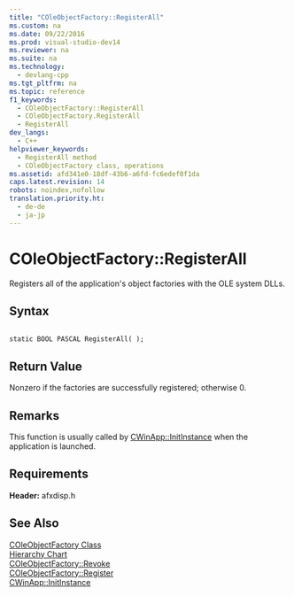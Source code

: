 ```yaml
---
title: "COleObjectFactory::RegisterAll"
ms.custom: na
ms.date: 09/22/2016
ms.prod: visual-studio-dev14
ms.reviewer: na
ms.suite: na
ms.technology: 
  - devlang-cpp
ms.tgt_pltfrm: na
ms.topic: reference
f1_keywords: 
  - COleObjectFactory::RegisterAll
  - COleObjectFactory.RegisterAll
  - RegisterAll
dev_langs: 
  - C++
helpviewer_keywords: 
  - RegisterAll method
  - COleObjectFactory class, operations
ms.assetid: afd341e0-18df-43b6-a6fd-fc6edef0f1da
caps.latest.revision: 14
robots: noindex,nofollow
translation.priority.ht: 
  - de-de
  - ja-jp
---
```

# COleObjectFactory::RegisterAll
Registers all of the application's object factories with the OLE system DLLs.  
  
## Syntax  
  
```  
  
static BOOL PASCAL RegisterAll( );  
```  
  
## Return Value  
 Nonzero if the factories are successfully registered; otherwise 0.  
  
## Remarks  
 This function is usually called by [CWinApp::InitInstance](../vs140/cwinapp--initinstance.md) when the application is launched.  
  
## Requirements  
 **Header:** afxdisp.h  
  
## See Also  
 [COleObjectFactory Class](../vs140/coleobjectfactory-class.md)   
 [Hierarchy Chart](../vs140/hierarchy-chart.md)   
 [COleObjectFactory::Revoke](../vs140/coleobjectfactory--revoke.md)   
 [COleObjectFactory::Register](../vs140/coleobjectfactory--register.md)   
 [CWinApp::InitInstance](../vs140/cwinapp--initinstance.md)